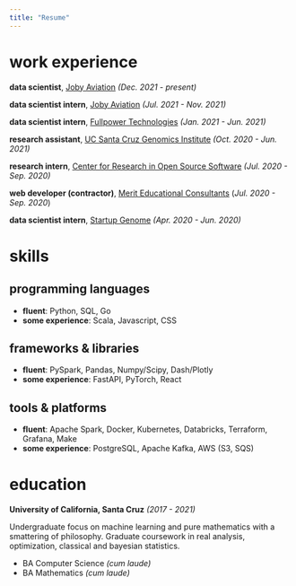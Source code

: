 ```yaml
---
title: "Resume"
---
```


# work experience

**data scientist**, [Joby Aviation](https://www.jobyaviation.com/) *(Dec. 2021 - present)*

**data scientist intern**, [Joby Aviation](https://www.jobyaviation.com/) *(Jul. 2021 - Nov. 2021)*

**data scientist intern**, [Fullpower Technologies](https://www.fullpower.com/) *(Jan. 2021 - Jun. 2021)*

**research assistant**, [UC Santa Cruz Genomics Institute](https://genomics.ucsc.edu/) *(Oct. 2020 - Jun. 2021)*

**research intern**, [Center for Research in Open Source Software](https://cross.ucsc.edu/) *(Jul. 2020 - Sep. 2020)*

**web developer (contractor)**, [Merit Educational Consultants](https://meritworld.com/) (*Jul. 2020 - Sep. 2020*)

**data scientist intern**, [Startup Genome](https://startupgenome.com/) *(Apr. 2020 - Jun. 2020)*

# skills

## programming languages

- **fluent**: Python, SQL, Go
- **some experience**: Scala, Javascript, CSS

## frameworks & libraries

- **fluent**: PySpark, Pandas, Numpy/Scipy, Dash/Plotly
- **some experience**: FastAPI, PyTorch, React

## tools & platforms

- **fluent**: Apache Spark, Docker, Kubernetes, Databricks, Terraform, Grafana, Make
- **some experience**: PostgreSQL, Apache Kafka, AWS (S3, SQS)

# education

**University of California, Santa Cruz** *(2017 - 2021)*

Undergraduate focus on machine learning and pure mathematics with a smattering of
philosophy. Graduate coursework in real analysis, optimization, classical and
bayesian statistics.

- BA Computer Science *(cum laude)*
- BA Mathematics *(cum laude)*

